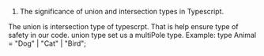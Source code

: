 1. The significance of union and intersection types in Typescript.

The union is intersection type of typescrpt. That is help ensure type of safety in our code.
union type set us a multiPole type.
Example: type Animal = "Dog" | "Cat" | "Bird";